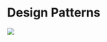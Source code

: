 <h1>Design Patterns</h1>
<div style={display:flex; justify-content:center; align-items:center;}>

  <img src="https://miro.medium.com/v2/resize:fit:719/1*g4om9BRJoOMqklxzHTo9jg.png"/>
</div>
